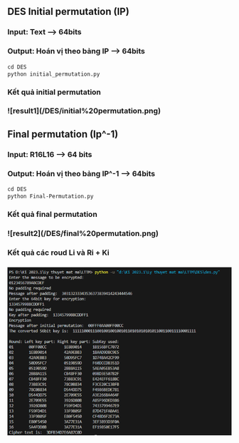 <h2>DES Initial permutation (IP)</h2>
<h3>Input: Text --> 64bits</h3>
<h3>Output: Hoán vị theo bảng IP  --> 64bits</h3>

```
cd DES
python initial_permutation.py
```
<h3> Kết quả initial permutation <h3>
![result1](/DES/initial%20permutation.png)

<h2>Final permutation (Ip^-1)</h2>
<h3>Input: R16L16 --> 64 bits</h3>
<h3>Output: Hoán vị theo bảng IP^-1 --> 64bits</h3>

```
cd DES
python Final-Permutation.py
```
<h3> Kết quả final permutation <h3>
![result2](/DES/final%20permutation.png)

<h3> Kết quả các roud Li và Ri + Ki <h3>

![result3](/DES/ketqua_cac_round.png)